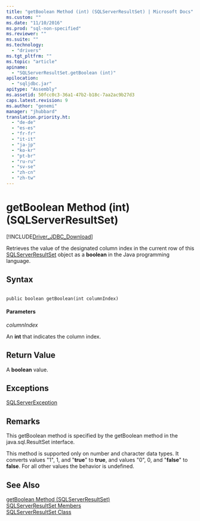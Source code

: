 ```yaml
---
title: "getBoolean Method (int) (SQLServerResultSet) | Microsoft Docs"
ms.custom: ""
ms.date: "11/10/2016"
ms.prod: "sql-non-specified"
ms.reviewer: ""
ms.suite: ""
ms.technology: 
  - "drivers"
ms.tgt_pltfrm: ""
ms.topic: "article"
apiname: 
  - "SQLServerResultSet.getBoolean (int)"
apilocation: 
  - "sqljdbc.jar"
apitype: "Assembly"
ms.assetid: 50fcc0c3-36a1-47b2-b18c-7aa2ac9b27d3
caps.latest.revision: 9
ms.author: "genemi"
manager: "jhubbard"
translation.priority.ht: 
  - "de-de"
  - "es-es"
  - "fr-fr"
  - "it-it"
  - "ja-jp"
  - "ko-kr"
  - "pt-br"
  - "ru-ru"
  - "sv-se"
  - "zh-cn"
  - "zh-tw"
---
```

# getBoolean Method (int) (SQLServerResultSet)
[!INCLUDE[Driver_JDBC_Download](../../../connect/jdbc/includes)]

  Retrieves the value of the designated column index in the current row of this [SQLServerResultSet](../../../connect/jdbc/reference/sqlserverresultset-class.md) object as a **boolean** in the Java programming language.  
  
## Syntax  
  
```  
  
public boolean getBoolean(int columnIndex)  
```  
  
#### Parameters  
 *columnIndex*  
  
 An **int** that indicates the column index.  
  
## Return Value  
 A **boolean** value.  
  
## Exceptions  
 [SQLServerException](../../../connect/jdbc/reference/sqlserverexception-class.md)  
  
## Remarks  
 This getBoolean method is specified by the getBoolean method in the java.sql.ResultSet interface.  
  
 This method is supported only on number and character data types. It converts values "1", 1, and "**true**" to **true**, and values "0", 0, and "**false**" to **false**. For all other values the behavior is undefined.  
  
## See Also  
 [getBoolean Method &#40;SQLServerResultSet&#41;](../../../connect/jdbc/reference/getboolean-method--sqlserverresultset-.md)   
 [SQLServerResultSet Members](../../../connect/jdbc/reference/sqlserverresultset-members.md)   
 [SQLServerResultSet Class](../../../connect/jdbc/reference/sqlserverresultset-class.md)  
  
  
